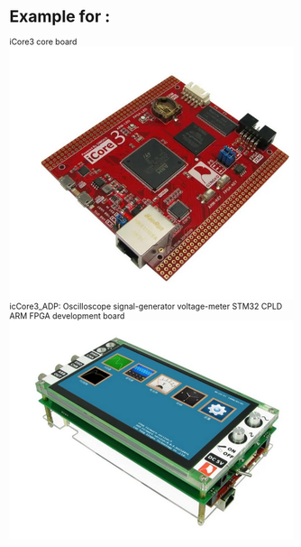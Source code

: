 # Example for :
iCore3 core board
<img src="iCore3.png" width="600">
icCore3_ADP: Oscilloscope signal-generator voltage-meter STM32 CPLD ARM FPGA development board
<img src="iCore3_ADP.png" width="600">

